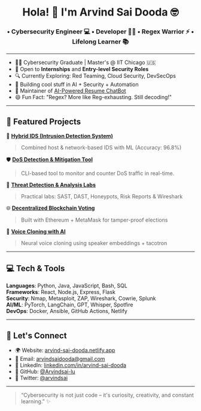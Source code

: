 <h1 align="center">Hola! 👋 I'm Arvind Sai Dooda 🤓</h1>
<h3 align="center">• Cybersecurity Engineer 💻 • Developer 🧑‍💻 • Regex Warrior ⚡ • Lifelong Learner 📚</h3>

---

- 👨‍🎓 Cybersecurity Graduate | Master's @ IIT Chicago 🇺🇸
- 💼 Open to **Internships** and **Entry-level Security Roles**
- 🔍 Currently Exploring: Red Teaming, Cloud Security, DevSecOps
- 🧠 Building cool stuff in AI + Security + Automation
- 🤖 Maintainer of [AI-Powered Resume ChatBot](https://chatgpt.com/g/g-682c09ae8ff48191913c618b30818727-arvind-resume-assistant)
- 😄 Fun Fact: "Regex? More like Reg-exhausting. Still decoding!"

---

## 🚀 Featured Projects

🎯 [**Hybrid IDS (Intrusion Detection System)**](https://github.com/Arvindsai-lu/Hybrid-Intrusion-Detection-System-Using-Machine-Learning-)  
> Combined host & network-based IDS with ML (Accuracy: 96.8%)

🛡️ [**DoS Detection & Mitigation Tool**](https://github.com/NguyenVu1310/threeblock)  
> CLI-based tool to monitor and counter DoS traffic in real-time.

🔐 [**Threat Detection & Analysis Labs**](https://github.com/Arvindsai-lu/Threat-Detection-Analysis-labs-projects)  
> Practical labs: SAST, DAST, Honeypots, Risk Reports & Wireshark

🌐 [**Decentralized Blockchain Voting**](https://github.com/Arvindsai-lu/Decentralized-Voting-System-Decentralized-Voting-System-with-Metamask)  
> Built with Ethereum + MetaMask for tamper-proof elections

🧠 [**Voice Cloning with AI**](https://github.com/Arvindsai-lu/Real-time-voice-cloning)  
> Neural voice cloning using speaker embeddings + tacotron

---

## 💻 Tech & Tools

**Languages**: Python, Java, JavaScript, Bash, SQL  
**Frameworks**: React, Node.js, Express, Flask  
**Security**: Nmap, Metasploit, ZAP, Wireshark, Cowrie, Splunk  
**AI/ML**: PyTorch, LangChain, GPT, Whisper, Spotfire  
**DevOps**: Docker, Ansible, GitHub Actions, Netlify  

---

## 🤝 Let's Connect

- 🌍 Website: [arvind-sai-dooda.netlify.app](https://arvind-sai-d.netlify.app)
- 📧 Email: [arvindsaidooda@gmail.com](mailto:arvindsaidooda@gmail.com)
- 🔗 LinkedIn: [linkedin.com/in/arvind-sai-dooda](https://www.linkedin.com/in/arvind-sai-dooda)
- 🐙 GitHub: [@Arvindsai-lu](https://github.com/Arvindsai-lu)
- 💬 Twitter: [@arvindsai](https://twitter.com/arvindsai)

---

> “Cybersecurity is not just code – it's curiosity, creativity, and constant learning.” ✨
